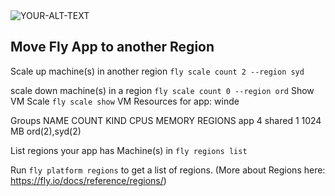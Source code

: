 <picture>
 <source media="(prefers-color-scheme: dark)" srcset="[YOUR-DARKMODE-IMAGE](https://fly.io/static/images/docs-machines-fast.webp)">
 <source media="(prefers-color-scheme: light)" srcset="[YOUR-LIGHTMODE-IMAGE](https://fly.io/static/images/docs-machines-fast.webp)">
 <img alt="YOUR-ALT-TEXT" src="https://fly.io/static/images/docs-machines-fast.webp">
</picture>

## Move Fly App to another Region


Scale up machine(s) in another region  `fly scale count 2 --region syd`

scale down machine(s) in a region  `fly scale count 0 --region ord`
Show VM Scale `fly scale show`
 VM Resources for app: winde

Groups
NAME    COUNT   KIND    CPUS    MEMORY  REGIONS
app     4       shared  1       1024 MB ord(2),syd(2)

List regions your app has Machine(s) in `fly regions list`

Run `fly platform regions` to get a list of regions. (More about Regions here: https://fly.io/docs/reference/regions/)

